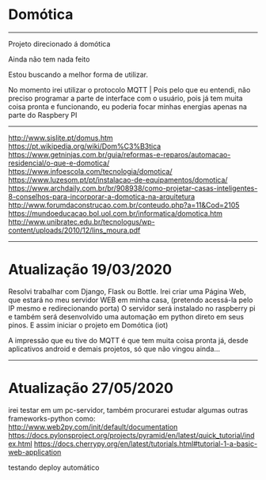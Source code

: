 # Domótica
_______________________________________________________
Projeto direcionado á domótica

Ainda não tem nada feito

Estou buscando a melhor forma de utilizar.

No momento irei utilizar o protocolo MQTT             |
Pois pelo que eu entendi, não preciso programar a parte
de interface com o usuário, pois já tem muita coisa 
pronta e funcionando, eu poderia focar minhas energias 
apenas na parte do Raspbery PI
_______________________________________________________
http://www.sislite.pt/domus.htm
https://pt.wikipedia.org/wiki/Dom%C3%B3tica
https://www.getninjas.com.br/guia/reformas-e-reparos/automacao-residencial/o-que-e-domotica/
https://www.infoescola.com/tecnologia/domotica/
https://www.luzesom.pt/pt/instalacao-de-equipamentos/domotica/
https://www.archdaily.com.br/br/908938/como-projetar-casas-inteligentes-8-conselhos-para-incorporar-a-domotica-na-arquitetura
http://www.forumdaconstrucao.com.br/conteudo.php?a=11&Cod=2105
https://mundoeducacao.bol.uol.com.br/informatica/domotica.htm
http://www.unibratec.edu.br/tecnologus/wp-content/uploads/2010/12/lins_moura.pdf
_______________________________________________________
# Atualização 19/03/2020

Resolvi trabalhar com Django, Flask ou Bottle.
Irei criar uma Página Web, que estará no meu servidor 
WEB em minha casa, (pretendo acessá-la pelo IP mesmo e
redirecionando porta) O servidor será instalado no 
raspberry pi e também será desenvolvido uma automação
em python direto em seus pinos. E assim iniciar o 
projeto em Domótica (iot)

A impressão que eu tive do MQTT é que tem muita coisa 
pronta já, desde aplicativos android e demais projetos, 
só que não vingou ainda...
_______________________________________________________
# Atualização 27/05/2020
irei testar em um pc-servidor, também procurarei estudar algumas outras frameworks-python como:
http://www.web2py.com/init/default/documentation
https://docs.pylonsproject.org/projects/pyramid/en/latest/quick_tutorial/index.html
https://docs.cherrypy.org/en/latest/tutorials.html#tutorial-1-a-basic-web-application

testando deploy automático